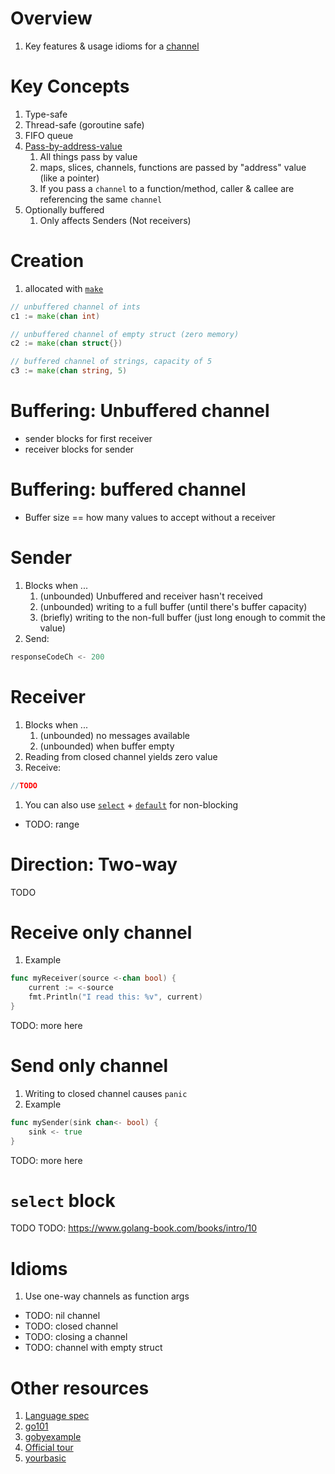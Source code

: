 # Overview
1. Key features & usage idioms for a [channel](https://go.dev/tour/concurrency/2)


# Key Concepts
1. Type-safe
1. Thread-safe (goroutine safe)
1. FIFO queue
1. [Pass-by-address-value](https://www.educative.io/edpresso/pass-by-value-vs-pass-by-reference)
    1. All things pass by value
    1. maps, slices, channels, functions are passed by "address" value (like a pointer)
    1. If you pass a `channel` to a function/method, caller & callee are referencing the same `channel`
1. Optionally buffered
    1. Only affects Senders (Not receivers)


# Creation
1. allocated with [`make`](./allocation.md)
```go
// unbuffered channel of ints
c1 := make(chan int)

// unbuffered channel of empty struct (zero memory)
c2 := make(chan struct{})

// buffered channel of strings, capacity of 5
c3 := make(chan string, 5)
```


# Buffering: Unbuffered channel
- sender blocks for first receiver
- receiver blocks for sender


# Buffering: buffered channel
- Buffer size == how many values to accept without a receiver


# Sender
1. Blocks when ...
    1. (unbounded) Unbuffered and receiver hasn't received
    1. (unbounded) writing to a full buffer (until there's buffer capacity)
    1. (briefly) writing to the non-full buffer (just long enough to commit the value)
1. Send:
```go
responseCodeCh <- 200
```


# Receiver
1. Blocks when ...
    1. (unbounded) no messages available
    1. (unbounded) when buffer empty
1. Reading from closed channel yields zero value
1. Receive:
```go
//TODO
```
1. You can also use [`select`](https://go.dev/ref/spec#Select_statements) + [`default`](https://gobyexample.com/non-blocking-channel-operations) for non-blocking

- TODO: range



# Direction: Two-way
TODO


# Receive only channel
1. Example
```go
func myReceiver(source <-chan bool) {
	current := <-source
	fmt.Println("I read this: %v", current)
}
```
TODO: more here


# Send only channel
1. Writing to closed channel causes `panic`
1. Example
```go
func mySender(sink chan<- bool) {
    sink <- true
}
```
TODO: more here

# `select` block
TODO
TODO: https://www.golang-book.com/books/intro/10


# Idioms
1. Use one-way channels as function args


- TODO: nil channel
- TODO: closed channel
- TODO: closing a channel
- TODO: channel with empty struct


# Other resources
1. [Language spec](https://go.dev/ref/spec#Channel_types)
1. [go101](https://go101.org/article/channel.html)
1. [gobyexample](https://gobyexample.com/channels)
1. [Official tour](https://go.dev/tour/concurrency/2)
1. [yourbasic](https://yourbasic.org/golang/channels-explained/)
